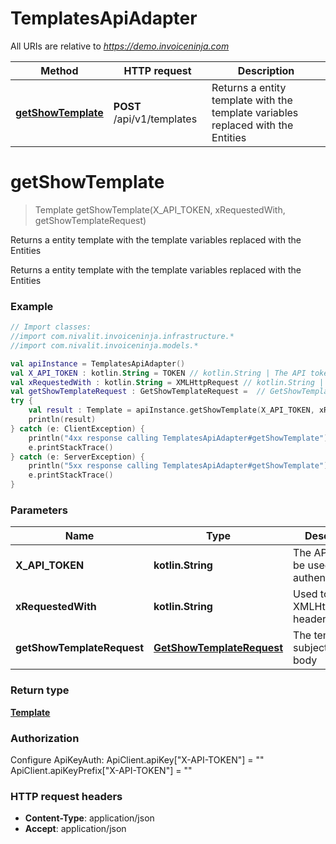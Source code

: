# TemplatesApiAdapter

All URIs are relative to *https://demo.invoiceninja.com*

Method | HTTP request | Description
------------- | ------------- | -------------
[**getShowTemplate**](TemplatesApiAdapter.md#getShowTemplate) | **POST** /api/v1/templates | Returns a entity template with the template variables replaced with the Entities


<a name="getShowTemplate"></a>
# **getShowTemplate**
> Template getShowTemplate(X_API_TOKEN, xRequestedWith, getShowTemplateRequest)

Returns a entity template with the template variables replaced with the Entities

Returns a entity template with the template variables replaced with the Entities

### Example
```kotlin
// Import classes:
//import com.nivalit.invoiceninja.infrastructure.*
//import com.nivalit.invoiceninja.models.*

val apiInstance = TemplatesApiAdapter()
val X_API_TOKEN : kotlin.String = TOKEN // kotlin.String | The API token to be used for authentication
val xRequestedWith : kotlin.String = XMLHttpRequest // kotlin.String | Used to send the XMLHttpRequest header
val getShowTemplateRequest : GetShowTemplateRequest =  // GetShowTemplateRequest | The template subject and body
try {
    val result : Template = apiInstance.getShowTemplate(X_API_TOKEN, xRequestedWith, getShowTemplateRequest)
    println(result)
} catch (e: ClientException) {
    println("4xx response calling TemplatesApiAdapter#getShowTemplate")
    e.printStackTrace()
} catch (e: ServerException) {
    println("5xx response calling TemplatesApiAdapter#getShowTemplate")
    e.printStackTrace()
}
```

### Parameters

Name | Type | Description  | Notes
------------- | ------------- | ------------- | -------------
 **X_API_TOKEN** | **kotlin.String**| The API token to be used for authentication |
 **xRequestedWith** | **kotlin.String**| Used to send the XMLHttpRequest header |
 **getShowTemplateRequest** | [**GetShowTemplateRequest**](GetShowTemplateRequest.md)| The template subject and body |

### Return type

[**Template**](Template.md)

### Authorization


Configure ApiKeyAuth:
    ApiClient.apiKey["X-API-TOKEN"] = ""
    ApiClient.apiKeyPrefix["X-API-TOKEN"] = ""

### HTTP request headers

 - **Content-Type**: application/json
 - **Accept**: application/json


